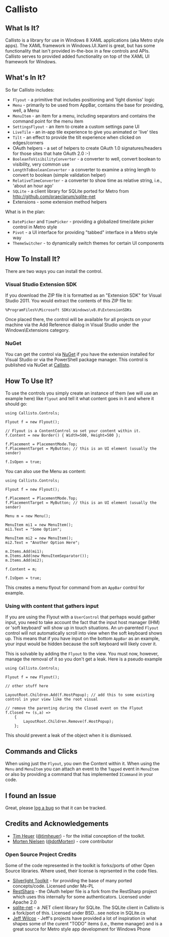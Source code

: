 # Callisto

## What Is It?

Callisto is a library for use in Windows 8 XAML applications (aka Metro style apps).  The XAML framework in Windows.UI.Xaml is great, but has some functionality that isn't provided in-the-box in a few controls and APIs.  Callisto serves to provided added functionality on top of the XAML UI framework for Windows.

## What's In It?
So far Callisto includes:

* `Flyout` - a primitive that includes positioning and 'light dismiss' logic
* `Menu` - primarily to be used from AppBar, contains the base for providing, well, a Menu
* `MenuItem` - an item for a menu, including separators and contains the command point for the menu item
* `SettingsFlyout` - an item to create a custom settings pane UI
* `LiveTile` - an in-app tile experience to give you animated or 'live' tiles
* `Tilt` - an effect to provide the tilt experience when clicked on edges/corners
* OAuth helpers - a set of helpers to create OAuth 1.0 signatures/headers for those sites that hate OAuth 2.0 :-)
* `BooleanToVisibilityConverter` - a converter to well, convert boolean to visibility, very common use
* `LengthToBooleanConverter` - a converter to examine a string length to convert to boolean (simple validation helper)
* `RelativeTimeConverter` - a converter to show time as relative string, i.e., 'about an hour ago'
* `SQLite` - a client library for SQLite ported for Metro from http://github.com/praeclarum/sqlite-net
* Extensions - some extension method helpers

What is in the plan:

* `DatePicker` and `TimePicker` - providing a globalized time/date picker control in Metro style
* `Pivot` - a UI interface for providing "tabbed" interface in a Metro style way
* `ThemeSwitcher` - to dynamically switch themes for certain UI components

## How To Install It?
There are two ways you can install the control.  

### Visual Studio Extension SDK
If you download the ZIP file it is formatted as an "Extension SDK" for Visual Studio 2011.  You would extract the contents of this ZIP file to:

	%ProgramFiles%\Microsoft SDKs\Windows\v8.0\ExtensionSDKs

Once placed there, the control will be available for all projects on your machine via the Add Reference dialog in Visual Studio under the Windows\Extensions category.

### NuGet
You can get the control via [NuGet](http://www.nuget.org) if you have the extension installed for Visual Studio or via the PowerShell package manager.  This control is published via NuGet at [Callisto](http://timheuer.com/).

## How To Use It?
To use the controls you simply create an instance of them (we will use an example here) like `Flyout` and tell it what content goes in it and where it should go:

	using Callisto.Controls;
	
	Flyout f = new Flyout();
	
	// Flyout is a ContentControl so set your content within it.
	f.Content = new Border() { Width=500, Height=500 };
	
	f.Placement = PlacementMode.Top;
	f.PlacementTarget = MyButton; // this is an UI element (usually the sender)
	
	f.IsOpen = true;

You can also use the Menu as content:

	using Callisto.Controls;
	
	Flyout f = new Flyout();
	
	f.Placement = PlacementMode.Top;
	f.PlacementTarget = MyButton; // this is an UI element (usually the sender)
	
	Menu m = new Menu();
	
	MenuItem mi1 = new MenuItem();
	mi1.Text = "Some Option";
	
	MenuItem mi2 = new MenuItem();
	mi2.Text = "Another Option Here";
	
	m.Items.Add(mi1);
	m.Items.Add(new MenuItemSeparator());
	m.Items.Add(mi2);
	
	f.Content = m;
	
	f.IsOpen = true;

This creates a menu flyout for command from an `AppBar` control for example.

### Using with content that gathers input
If you are using the Flyout with a `UserControl` that perhaps would gather input, you need to take account the fact that the input host manager (IHM) or 'soft keyboard' will show up in touch situations.  An un-parented `Flyout` control will not automatically scroll into view when the soft keyboard shows up.  This means that if you have input on the bottom `AppBar` as an example, your input would be hidden because the soft keyboard will likely cover it.  

This is solvable by adding the `Flyout` to the view.  You must now, however, manage the removal of it so you don't get a leak.  Here is a pseudo example

	using Callisto.Controls;
	
	Flyout f = new Flyout();
	
	// other stuff here
	
	LayoutRoot.Children.Add(f.HostPopup); // add this to some existing control in your view like the root visual
	
	// remove the parenting during the Closed event on the Flyout
	f.Closed += (s,a) =>
		{
			LayoutRoot.Children.Remove(f.HostPopup);
		};

This should prevent a leak of the object when it is dismissed.

## Commands and Clicks
When using just the `Flyout`, you own the Content within it.  When using the `Menu` and `MenuItem` you can attach an event to the `Tapped` event in `MenuItem` or also by providing a command that has implemented `ICommand` in your code.

## I found an Issue
Great, please [log a bug](https://github.com/timheuer/Callisto/issues/new) so that it can be tracked. 

## Credits and Acknowledgements
* [Tim Heuer](http://timheuer.com/blog/) ([@timheuer](http://twitter.com/timheuer)) - for the initial conception of the toolkit.
* [Morten Nielsen](http://www.sharpgis.net/) ([@dotMorten](http://twitter.com/dotMorten)) - core contributor

### Open Source Project Credits
Some of the code represented in the toolkit is forks/ports of other Open Source libraries.  Where used, their license is reprsented in the code files.

* [Silverlight Toolkit](http://silverlight.codeplex.com) - for providing the base of many ported concepts/code.  Licensed under Ms-PL
* [RestSharp](http://restsharp.org) - the OAuth helper file is a fork from the RestSharp project which uses this internally for some authenticators. Licensed under Apache 2.0
* [sqlite-net](https://github.com/praeclarum/sqlite-net) - a .NET client library for SQLite.  The SQLite client in Callisto is a fork/port of this.  Licensed under BSD...see notice in SQLite.cs
* [Jeff Wilcox](http://www.jeff.wilcox.name) - Jeff's projects have provided a lot of inspiration in what shapes some of the curent "TODO" items (i.e., theme manager) and is a great source for Metro style app development for Windows Phone
